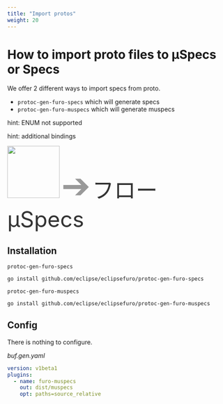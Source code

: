 ```yaml
---
title: "Import protos"
weight: 20
---
```



# How to import proto files to µSpecs or Specs

We offer 2 different ways to import specs from proto. 
- `protoc-gen-furo-specs` which will generate specs 
- `protoc-gen-furo-muspecs` which will generate muspecs

hint:
ENUM not supported

hint: 
additional bindings

<img src="/grpcio-ar21.svg" style="width: 120px;">
<span style="font-size: 80px; color:#999999">➔</span>
<span style="font-size: 50px; color:#333333">フロー µSpecs</span>

## Installation 
`protoc-gen-furo-specs`

```bash
go install github.com/eclipse/eclipsefuro/protoc-gen-furo-specs
```

`protoc-gen-furo-muspecs`

```bash
go install github.com/eclipse/eclipsefuro/protoc-gen-furo-muspecs
```


## Config
There is nothing to configure. 

*buf.gen.yaml*
```yaml
version: v1beta1
plugins:
  - name: furo-muspecs
    out: dist/muspecs
    opt: paths=source_relative
```